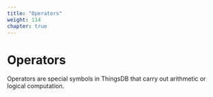 ```yaml
---
title: "Operators"
weight: 114
chapter: true
---
```


# Operators

Operators are special symbols in ThingsDB that carry out arithmetic or logical computation.
